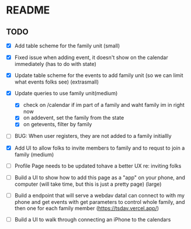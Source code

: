 # README

## TODO

- [x] Add table scheme for the family unit (small)
- [x] Fixed issue when adding event, it doesn't show on the calendar immediately (has to do with state)
- [x] Update table scheme for the events to add family unit (so we can limit what events folks see) (extrasmall)

- [x] Update queries to use family unit(medium)
  - [x] check on /calendar if im part of a family and waht family im in right now
  - [x] on addevent, set the family from the state
  - [x] on getevents, filter by family
- [ ] BUG: When user registers, they are not added to a family initiallly
- [x] Add UI to allow folks to invite members to family and to requst to join a family (medium)
- [ ] Profile Page needs to be updated tohave a better UX re: inviting folks
- [ ] Build a UI to show how to add this page as a "app" on your phone, and computer (will take time, but this is just a pretty page) (large)
- [ ] Build a endpoint that will serve a webdav dataI can connect to with my phone and get events with get parameters to control whole family, and then one for each family member (https://tsdav.vercel.app/)
- [ ] Build a UI to walk through connecting an iPhone to the calendars
